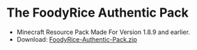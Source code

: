 # The FoodyRice Authentic Pack
- Minecraft Resource Pack Made For Version 1.8.9 and earlier.
- Download: [FoodyRice-Authentic-Pack.zip](https://github.com/FoodyRice/Resource-Packs/files/7738480/FoodyRice-Authentic-Pack.zip)
